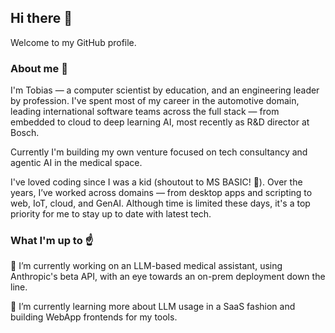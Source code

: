 ## Hi there 👋
Welcome to my GitHub profile.

<!--
**AceVentura0/AceVentura0** is a ✨ _special_ ✨ repository because its `README.md` (this file) appears on your GitHub profile.

Here are some ideas to get you started:

- 🔭 I’m currently working on ...
- 🌱 I’m currently learning ...
- 👯 I’m looking to collaborate on ...
- 🤔 I’m looking for help with ...
- 💬 Ask me about ...
- 📫 How to reach me: ...
- 😄 Pronouns: ...
- ⚡ Fun fact: ...
-->

### About me 🙌
I'm Tobias — a computer scientist by education, and an engineering leader by profession. I've spent most of my career in the automotive domain, leading international software teams across the full stack — from embedded to cloud to deep learning AI, most recently as R&D director at Bosch.

Currently I'm building my own venture focused on tech consultancy and agentic AI in the medical space.

I've loved coding since I was a kid (shoutout to MS BASIC! 🤟). Over the years, I’ve worked across domains — from desktop apps and scripting to web, IoT, cloud, and GenAI. Although time is limited these days, it's a top priority for me to stay up to date with latest tech.

### What I'm up to ☝️

🔭 I’m currently working on an LLM-based medical assistant, using Anthropic's beta API, with an eye towards an on-prem deployment down the line.

🌱 I’m currently learning more about LLM usage in a SaaS fashion and building WebApp frontends for my tools.
